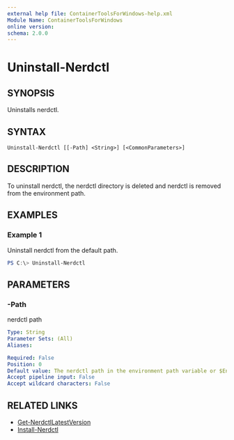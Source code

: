 ```yaml
---
external help file: ContainerToolsForWindows-help.xml
Module Name: ContainerToolsForWindows
online version:
schema: 2.0.0
---
```


# Uninstall-Nerdctl

## SYNOPSIS

Uninstalls nerdctl.

## SYNTAX

```
Uninstall-Nerdctl [[-Path] <String>] [<CommonParameters>]
```

## DESCRIPTION

To uninstall nerdctl, the nerdctl directory is deleted and nerdctl is removed from the environment path.

## EXAMPLES

### Example 1

Uninstall nerdctl from the default path.

```powershell
PS C:\> Uninstall-Nerdctl
```

## PARAMETERS

### -Path

nerdctl path

```yaml
Type: String
Parameter Sets: (All)
Aliases:

Required: False
Position: 0
Default value: The nerdctl path in the environment path variable or $Env:ProgramFiles\Nerdctl
Accept pipeline input: False
Accept wildcard characters: False
```

## RELATED LINKS

- [Get-NerdctlLatestVersion](Get-NerdctlLatestVersion.md)
- [Install-Nerdctl](Install-Nerdctl.md)
